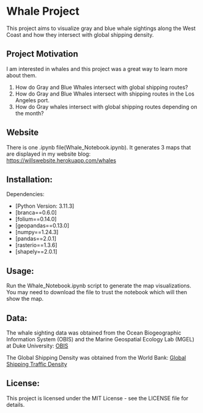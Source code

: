 # Whale Project

This project aims to visualize gray and blue whale sightings along the West Coast and how they intersect with global shipping density.

## Project Motivation

I am interested in whales and this project was a great way to learn more about them. 

1. How do Gray and Blue Whales intersect with global shipping routes?
2. How do Gray and Blue Whales intersect with shipping routes in the Los Angeles port.
3. How do Gray whales intersect with global shipping routes depending on the month?


## Website

There is one .ipynb file(Whale_Notebook.ipynb). It generates 3 maps that are displayed in my website blog: https://willswebsite.herokuapp.com/whales

## Installation:
Dependencies:
- [Python Version: 3.11.3]
- [branca==0.6.0]
- [folium==0.14.0]
- [geopandas==0.13.0]
- [numpy==1.24.3]
- [pandas==2.0.1]
- [rasterio==1.3.6]
- [shapely==2.0.1]




## Usage:
Run the Whale_Notebook.ipynb script to generate the map visualizations. You may need to download the file to trust the notebook which will then show the map.

## Data:
The whale sighting data was obtained from the Ocean Biogeographic Information System (OBIS) and the Marine Geospatial Ecology Lab (MGEL) at Duke University: [OBIS](https://seamap.env.duke.edu/)

The Global Shipping Density was obtained from the World Bank: [Global Shipping Traffic Density](https://datacatalog.worldbank.org/search/dataset/0037580/Global-Shipping-Traffic-Density)


## License:
This project is licensed under the MIT License - see the LICENSE file for details.



